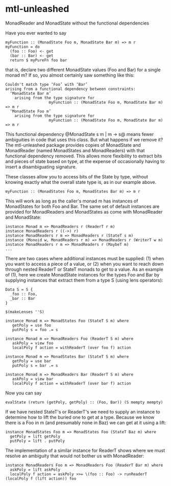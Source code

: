 # mtl-unleashed
MonadReader and MonadState without the functional dependencies

Have you ever wanted to say

    myFunction :: (MonadState Foo m, MonadState Bar m) => m r
    myFunction = do
      (foo :: Foo) <- get
      (bar :: Bar) <- get
      return $ myPureFn foo bar

that is, declare two different MonadState values (Foo and Bar) for a
single monad m?  If so, you almost certainly saw something like this:

    Couldn't match type ‘Foo’ with ‘Bar’
    arising from a functional dependency between constraints:
      ‘MonadState Bar m’
        arising from the type signature for
                       myFunction :: (MonadState Foo m, MonadState Bar m) => m r
      ‘MonadState Foo m’
        arising from the type signature for
                       myFunction :: (MonadState Foo m, MonadState Bar m) => m r

This functional dependency @MonadState s m | m -> s@ means fewer
ambiguities in code that uses this class.  But what happens if we
remove it?  The mtl-unleashed package provides copies of MonadState
and MonadReader (named MonadStates and MonadReaders) with that
functional dependency removed.  This allows more flexibility to
extract bits and pieces of state based on type, at the expense of
occasionally having to insert a disambiguating signature.

These classes allow you to access bits of the State by type, without
knowing exactly what the overall state type is, as in our example above.

    myFunction :: (MonadStates Foo m, MonadStates Bar m) => m r

This will work as long as the caller's monad m has instances of
MonadStates for both Foo and Bar.  The same set of default instances
are provided for MonadReaders and MonadStates as come with MonadReader
and MonadState:

    instance Monad m => MonadReaders r (ReaderT r m)
    instance MonadReaders r ((->) r)
    instance MonadReaders r m => MonadReaders r (StateT s m)
    instance (Monoid w, MonadReaders r m) => MonadReaders r (WriterT w m)
    instance MonadReaders r m => MonadReaders r (MaybeT m)
    ...

There are two cases where additional instances must be supplied: (1)
when you want to access a piece of a value, or (2) when you want to
reach down through nested ReaderT or StateT monads to get to a value.
As an example of (1), here we create MonadState instances for the
types Foo and Bar by supplying instances that extract them from a type
S (using lens operators):

    Data S = S {
      _foo :: Foo,
      _bar :: Bar
    }

    $(makeLenses ''S)

    instance Monad m => MonadStates Foo (StateT S m) where
       getPoly = use foo
       putPoly s = foo .= s

    instance Monad m => MonadReaders Foo (ReaderT S m) where
       askPoly = view foo
       localPoly f action = withReaderT (over foo f) action

    instance Monad m => MonadStates Bar (StateT S m) where
       getPoly = use bar
       putPoly s = bar .= s

    instance Monad m => MonadReaders Bar (ReaderT S m) where
       askPoly = view bar
       localPoly f action = withReaderT (over bar f) action

Now you can say

    evalState (return (getPoly, getPoly) :: (Foo, Bar)) (S mempty mempty)

If we have nested StateT's or ReaderT's we need to supply an instance
to determine how to lift the buried one to get at a type.  Because we
know there is a Foo in m (and presumably none in Baz) we can get at it
using a lift:

    instance MonadStates Foo m => MonadStates Foo (StateT Baz m) where
      getPoly = lift getPoly
      putPoly = lift . putPoly

The implementation of a similar instance for ReaderT shows where we
must resolve an ambiguity that would not bother us with MonadReader:

    instance MonadReaders Foo m => MonadReaders Foo (ReaderT Bar m) where
      askPoly = lift askPoly
      localPoly f action = askPoly >>= \(foo :: Foo) -> runReaderT (localPoly f (lift action)) foo
